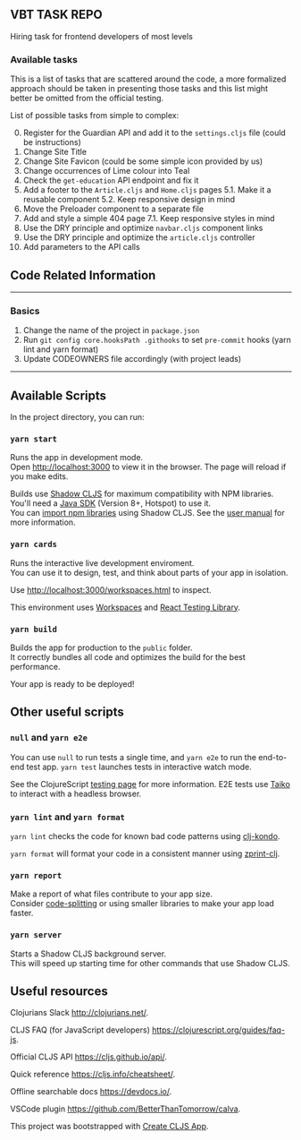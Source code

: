 ## VBT TASK REPO

Hiring task for frontend developers of most levels

### Available tasks
This is a list of tasks that are scattered around the code, a more formalized approach should be taken in presenting those tasks and this list might better be omitted from the official testing.

List of possible tasks from simple to complex:

0. Register for the Guardian API and add it to the `settings.cljs` file (could be instructions)
1. Change Site Title
2. Change Site Favicon (could be some simple icon provided by us)
3. Change occurrences of Lime colour into Teal
4. Check the `get-education` API endpoint and fix it
5. Add a footer to the `Article.cljs` and `Home.cljs` pages
5.1. Make it a reusable component
5.2. Keep responsive design in mind
6. Move the Preloader component to a separate file
7. Add and style a simple 404 page
7.1. Keep responsive styles in mind
8. Use the DRY principle and optimize `navbar.cljs` component links 
9. Use the DRY principle and optimize the `article.cljs` controller
10. Add parameters to the API calls 

## Code Related Information
---
### Basics
1. Change the name of the project in `package.json`
2. Run `git config core.hooksPath .githooks` to set `pre-commit` hooks (yarn lint and yarn format)
3. Update CODEOWNERS file accordingly (with project leads)

---
## Available Scripts

In the project directory, you can run:

### `yarn start`

Runs the app in development mode.<br>
Open [http://localhost:3000](http://localhost:3000) to view it in the browser.
The page will reload if you make edits.

Builds use [Shadow CLJS](https://github.com/thheller/shadow-cljs) for maximum compatibility with NPM libraries. You'll need a [Java SDK](https://adoptopenjdk.net/) (Version 8+, Hotspot) to use it. <br>
You can [import npm libraries](https://shadow-cljs.github.io/docs/UsersGuide.html#js-deps) using Shadow CLJS. See the [user manual](https://shadow-cljs.github.io/docs/UsersGuide.html) for more information.

### `yarn cards`

Runs the interactive live development enviroment.<br>
You can use it to design, test, and think about parts of your app in isolation.

Use [http://localhost:3000/workspaces.html](http://localhost:3000/workspaces.html) to inspect.

This environment uses [Workspaces](https://github.com/nubank/workspaces) and [React Testing Library](https://testing-library.com/docs/react-testing-library/intro).

### `yarn build`

Builds the app for production to the `public` folder.<br>
It correctly bundles all code and optimizes the build for the best performance.

Your app is ready to be deployed!

## Other useful scripts

### `null` and `yarn e2e`

You can use `null` to run tests a single time, and `yarn e2e` to run the end-to-end test app.
`yarn test` launches tests in interactive watch mode.<br>

See the ClojureScript [testing page](https://clojurescript.org/tools/testing) for more information. E2E tests use [Taiko](https://github.com/getgauge/taiko) to interact with a headless browser.

### `yarn lint` and `yarn format`

`yarn lint` checks the code for known bad code patterns using [clj-kondo](https://github.com/borkdude/clj-kondo).

`yarn format` will format your code in a consistent manner using [zprint-clj](https://github.com/clj-commons/zprint-clj).

### `yarn report`

Make a report of what files contribute to your app size.<br>
Consider [code-splitting](https://code.thheller.com/blog/shadow-cljs/2019/03/03/code-splitting-clojurescript.html) or using smaller libraries to make your app load faster.

### `yarn server`

Starts a Shadow CLJS background server.<br>
This will speed up starting time for other commands that use Shadow CLJS.

## Useful resources

Clojurians Slack http://clojurians.net/.

CLJS FAQ (for JavaScript developers) https://clojurescript.org/guides/faq-js.

Official CLJS API https://cljs.github.io/api/.

Quick reference https://cljs.info/cheatsheet/.

Offline searchable docs https://devdocs.io/.

VSCode plugin https://github.com/BetterThanTomorrow/calva.

This project was bootstrapped with [Create CLJS App](https://github.com/filipesilva/create-cljs-app).

